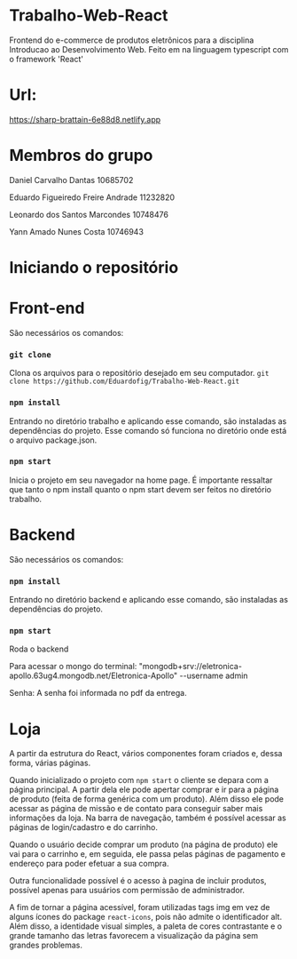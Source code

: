 # Trabalho-Web-React
Frontend do e-commerce de produtos eletrônicos para a disciplina Introducao ao Desenvolvimento Web.
Feito em na linguagem typescript com o framework 'React'

# Url:
https://sharp-brattain-6e88d8.netlify.app
# Membros do grupo

Daniel Carvalho Dantas 10685702

Eduardo Figueiredo Freire Andrade 11232820

Leonardo dos Santos Marcondes 10748476

Yann Amado Nunes Costa 10746943

# Iniciando o repositório

# Front-end

São necessários os comandos:

### `git clone`
Clona os arquivos para o repositório desejado em seu computador.
`git clone https://github.com/Eduardofig/Trabalho-Web-React.git`

### `npm install`
Entrando no diretório trabalho e aplicando esse comando, são instaladas as dependências do projeto.
Esse comando só funciona no diretório onde está o arquivo package.json.

### `npm start`
Inicia o projeto em seu navegador na home page. É importante ressaltar que tanto o npm install quanto o npm start devem ser feitos no diretório trabalho.

# Backend

São necessários os comandos:
### `npm install`
Entrando no diretório backend e aplicando esse comando, são instaladas as dependências do projeto.

### `npm start`
Roda o backend 

Para acessar o mongo do terminal:
"mongodb+srv://eletronica-apollo.63ug4.mongodb.net/Eletronica-Apollo" --username admin

Senha:
A senha foi informada no pdf da entrega.

# Loja
A partir da estrutura do React, vários componentes foram criados e, dessa forma, várias páginas.

Quando inicializado o projeto com `npm start` o cliente se depara com a página principal. A partir dela ele pode apertar comprar e
ir para a página de produto (feita de forma genérica com um produto). Além disso ele pode acessar as página de missão e de contato
para conseguir saber mais informações da loja. Na barra de navegação, também é possível acessar as páginas de login/cadastro e do carrinho.

Quando o usuário decide comprar um produto (na página de produto) ele vai para o carrinho e, em seguida, ele passa pelas páginas de pagamento e endereço
para poder efetuar a sua compra.

Outra funcionalidade possível é o acesso à pagina de incluir produtos, possível apenas para usuários com permissão de administrador.

A fim de tornar a página acessível, foram utilizadas tags img em vez de alguns ícones do package `react-icons`, pois não admite o identificador alt. Além disso,
a identidade visual simples, a paleta de cores contrastante e o grande tamanho das letras favorecem a visualização da página sem grandes problemas.
